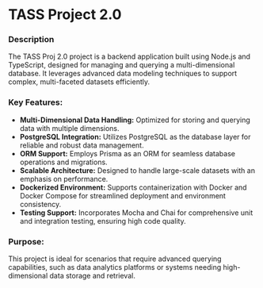 
# TASS Project 2.0

### Description
The TASS Proj 2.0 project is a backend application built using Node.js and TypeScript, designed for managing and querying a multi-dimensional database. It leverages advanced data modeling techniques to support complex, multi-faceted datasets efficiently.

### Key Features:
- **Multi-Dimensional Data Handling:** Optimized for storing and querying data with multiple dimensions.
- **PostgreSQL Integration:** Utilizes PostgreSQL as the database layer for reliable and robust data management.
- **ORM Support:** Employs Prisma as an ORM for seamless database operations and migrations.
- **Scalable Architecture:** Designed to handle large-scale datasets with an emphasis on performance.
- **Dockerized Environment:** Supports containerization with Docker and Docker Compose for streamlined deployment and environment consistency.
- **Testing Support:** Incorporates Mocha and Chai for comprehensive unit and integration testing, ensuring high code quality.

### Purpose:
This project is ideal for scenarios that require advanced querying capabilities, such as data analytics platforms or systems needing high-dimensional data storage and retrieval.
